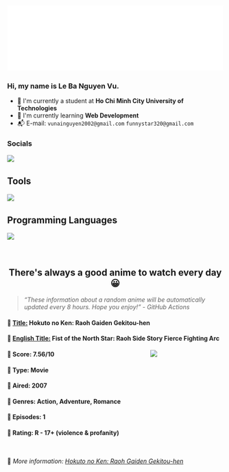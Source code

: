 
<img src="svg/nai.svg" />

<br />

<h3>Hi, my name is <strong>Le Ba Nguyen Vu</strong>.</h3>

- 🏫 I'm currently a student at **Ho Chi Minh City University of Technologies**
- 👀 I'm currently learning **Web Development**
- 📬 E-mail: `vunainguyen2002@gmail.com` `funnystar320@gmail.com`


<h3>Socials</h3>
<a target="_blank" href="https://instagram.com/vu.le1352"><img src="https://img.shields.io/badge/Instagram-%23E4405F.svg?style=for-the-badge&logo=Instagram&logoColor=white" /></a>

<p>
  <h2>Tools</h2>
  <a href="https://skillicons.dev">
    <img src="https://skillicons.dev/icons?i=git,dotnet,mongodb,express,react,nodejs,bootstrap,tailwind,laravel,docker&theme=dark" />
  </a>

  <br />

  <h2>Programming Languages</h2>

  <a href="https://skillicons.dev">
    <img src="https://skillicons.dev/icons?i=javascript,typescript,html,css,cs,php&theme=dark" />
  </a>
</p>

<br />

<h2 align="center">There's always a good anime to watch every day 😀</h2>

<blockquote>
<i>
<q>These information about a random anime will be automatically updated every 8 hours. Hope you enjoy!</q> - GitHub Actions
</i>
</blockquote>

<h4>
  <strong>🥭 <u>Title:</u></strong> Hokuto no Ken: Raoh Gaiden Gekitou-hen
</h4>

<h4>🌿 <u>English Title:</u> Fist of the North Star: Raoh Side Story Fierce Fighting Arc</h4>

<img align="right" width="170" src=https://cdn.myanimelist.net/images/anime/9/29678.jpg />

<h4>🌱 Score: 7.56/10</h4>

<h4>🌲 Type: Movie</h4>

<h4>🌴 Aired: 2007</h4>

<h4>🌵 Genres: Action, Adventure, Romance</h4>

<h4>🥑 Episodes: 1</h4>

<h4>🍏 Rating: R - 17+ (violence & profanity)</h4>

<br />

🍂 *More information: [Hokuto no Ken: Raoh Gaiden Gekitou-hen](https://myanimelist.net/anime/2174/Hokuto_no_Ken__Raoh_Gaiden_Gekitou-hen)*
    